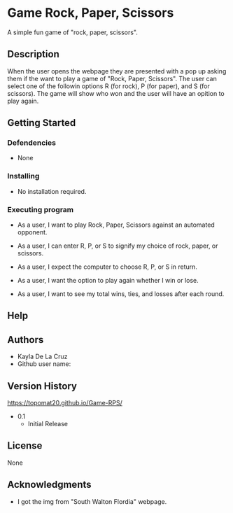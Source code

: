 # Game Rock, Paper, Scissors
A simple fun game of "rock, paper, scissors".
## Description
When the user opens the webpage they are presented with a pop up asking them if the want to play a game of "Rock, Paper, Scissors". The user can select one of the followin options R (for rock), P (for paper), and S (for scissors). The game will show who won and the user will have an opition to play again.
## Getting Started
### Defendencies
* None
### Installing
* No installation required.
### Executing program
* As a user, I want to play Rock, Paper, Scissors against an automated opponent.

* As a user, I can enter R, P, or S to signify my choice of rock, paper, or scissors.

* As a user, I expect the computer to choose R, P, or S in return.

* As a user, I want the option to play again whether I win or lose.

* As a user, I want to see my total wins, ties, and losses after each round.
## Help

## Authors
* Kayla De La Cruz
* Github user name: 
## Version History
https://topomat20.github.io/Game-RPS/
* 0.1
    * Initial Release
## License
None
## Acknowledgments
* I got the img from "South Walton Flordia" webpage.